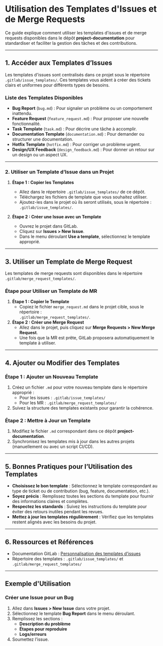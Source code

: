 # **Utilisation des Templates d'Issues et de Merge Requests**

Ce guide explique comment utiliser les templates d'issues et de merge requests disponibles dans le dépôt **project-documentation** pour standardiser et faciliter la gestion des tâches et des contributions.

---

## **1. Accéder aux Templates d’Issues**

Les templates d'issues sont centralisés dans ce projet sous le répertoire `.gitlab/issue_templates/`. Ces templates vous aident à créer des tickets clairs et uniformes pour différents types de besoins.

### **Liste des Templates Disponibles**

- **Bug Report** (`bug.md`) : Pour signaler un problème ou un comportement inattendu.
- **Feature Request** (`feature_request.md`) : Pour proposer une nouvelle fonctionnalité.
- **Task Template** (`task.md`) : Pour décrire une tâche à accomplir.
- **Documentation Template** (`documentation.md`) : Pour demander ou structurer une documentation.
- **Hotfix Template** (`hotfix.md`) : Pour corriger un problème urgent.
- **Design/UX Feedback** (`design_feedback.md`) : Pour donner un retour sur un design ou un aspect UX.

---

### **2. Utiliser un Template d’Issue dans un Projet**

1. **Étape 1 : Copier les Templates**

    - Allez dans le répertoire `.gitlab/issue_templates/` de ce dépôt.
    - Téléchargez les fichiers de template que vous souhaitez utiliser.
    - Ajoutez-les dans le projet où ils seront utilisés, sous le répertoire :  
        `.gitlab/issue_templates/`.
2. **Étape 2 : Créer une Issue avec un Template**

    - Ouvrez le projet dans GitLab.
    - Cliquez sur **Issues > New Issue**.
    - Dans le menu déroulant **Use a template**, sélectionnez le template approprié.

---

## **3. Utiliser un Template de Merge Request**

Les templates de merge requests sont disponibles dans le répertoire `.gitlab/merge_request_templates/`.

### **Étape pour Utiliser un Template de MR**

1. **Étape 1 : Copier le Template**
    - Copiez le fichier `merge_request.md` dans le projet cible, sous le répertoire :  
        `.gitlab/merge_request_templates/`.
2. **Étape 2 : Créer une Merge Request**
    - Allez dans le projet, puis cliquez sur **Merge Requests > New Merge Request**.
    - Une fois que la MR est prête, GitLab proposera automatiquement le template à utiliser.

---

## **4. Ajouter ou Modifier des Templates**

### **Étape 1 : Ajouter un Nouveau Template**

1. Créez un fichier `.md` pour votre nouveau template dans le répertoire approprié :
    - Pour les issues : `.gitlab/issue_templates/`
    - Pour les MR : `.gitlab/merge_request_templates/`
2. Suivez la structure des templates existants pour garantir la cohérence.

### **Étape 2 : Mettre à Jour un Template**

1. Modifiez le fichier `.md` correspondant dans ce dépôt **project-documentation**.
2. Synchronisez les templates mis à jour dans les autres projets (manuellement ou avec un script CI/CD).

---

## **5. Bonnes Pratiques pour l’Utilisation des Templates**

- **Choisissez le bon template** : Sélectionnez le template correspondant au type de ticket ou de contribution (bug, feature, documentation, etc.).
- **Soyez précis** : Remplissez toutes les sections du template pour fournir des informations claires et complètes.
- **Respectez les standards** : Suivez les instructions du template pour éviter des retours inutiles pendant les revues.
- **Mettez à jour les templates régulièrement** : Vérifiez que les templates restent alignés avec les besoins du projet.

---

## **6. Ressources et Références**

- Documentation GitLab : [Personnalisation des templates d’issues](https://docs.gitlab.com/ee/user/project/description_templates.html)
- Répertoire des templates : `.gitlab/issue_templates/` et `.gitlab/merge_request_templates/`

---

## **Exemple d'Utilisation**

### **Créer une Issue pour un Bug**

1. Allez dans **Issues > New Issue** dans votre projet.
2. Sélectionnez le template **Bug Report** dans le menu déroulant.
3. Remplissez les sections :
    - **Description du problème**
    - **Étapes pour reproduire**
    - **Logs/erreurs**
4. Soumettez l’issue.
